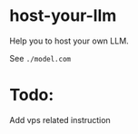 # host-your-llm
Help you to host your own LLM.

See `./model.com`

# Todo:
Add vps related instruction
